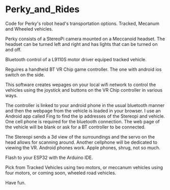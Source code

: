 # Perky_and_Rides
Code for Perky's robot head's transportation options.  Tracked, Mecanum and Wheeled vehicles.

Perky consists of a StereoPi camera mounted on a Meccanoid headset.  The headset can be turned left and right and has lights that can be turned on and off.

Bluetooth control of a L9110S motor driver equiped tracked vehicle.

Reguires a handheld BT VR Chip game controller. The one with android ios switch on the side.

This software creates wepages on your local wifi network to control the vehicles using the joystick and buttons on the VR Chip
controller in various ways.

The controller is linked to your android phone in the usual bluetooth manner and then the webpage from the vehicle is loaded in your browser.
I use an Android app called Fing to find the ip addresses of the Stereopi and vehicle.  One cell phone is required for the bluetooth connection.
The web page of the vehicle will be blank or ask for a BT controller to be connected.  

The Stereopi sends a 3d view of the surroundings and the servo on the head allows for scanning around. 
Another cellphone will be dedicated to viewing the VR.  Android phones work.  Apple phones, shrug, not so much.  

Flash to your ESP32 with the Arduino IDE.

Pick from Tracked Vehicles using two motors, or meccanum vehicles using four motors, or coming soon, wheeled road vehicles.


Have fun.
